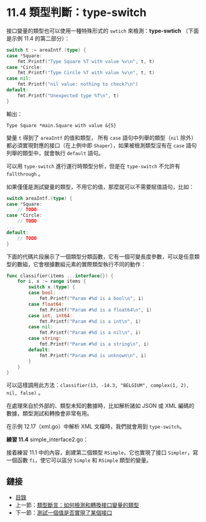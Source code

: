 ﻿# 11.4 類型判斷：type-switch

接口變量的類型也可以使用一種特殊形式的 `swtich` 來檢測：**type-swtich** （下面是示例 11.4 的第二部分）：

```go
switch t := areaIntf.(type) {
case *Square:
	fmt.Printf("Type Square %T with value %v\n", t, t)
case *Circle:
	fmt.Printf("Type Circle %T with value %v\n", t, t)
case nil:
	fmt.Printf("nil value: nothing to check?\n")
default:
	fmt.Printf("Unexpected type %T\n", t)
}
```

輸出：

    Type Square *main.Square with value &{5}

變量 `t` 得到了 `areaIntf` 的值和類型， 所有 `case` 語句中列舉的類型（`nil` 除外）都必須實現對應的接口（在上例中即 `Shaper`），如果被檢測類型沒有在 `case` 語句列舉的類型中，就會執行 `default` 語句。

可以用 `type-switch` 進行運行時類型分析，但是在 `type-switch` 不允許有 `fallthrough` 。

如果僅僅是測試變量的類型，不用它的值，那麼就可以不需要賦值語句，比如：

```go
switch areaIntf.(type) {
case *Square:
	// TODO
case *Circle:
	// TODO
...
default:
	// TODO
}
```

下面的代碼片段展示了一個類型分類函數，它有一個可變長度參數，可以是任意類型的數組，它會根據數組元素的實際類型執行不同的動作：

```go
func classifier(items ...interface{}) {
	for i, x := range items {
		switch x.(type) {
		case bool:
			fmt.Printf("Param #%d is a bool\n", i)
		case float64:
			fmt.Printf("Param #%d is a float64\n", i)
		case int, int64:
			fmt.Printf("Param #%d is a int\n", i)
		case nil:
			fmt.Printf("Param #%d is a nil\n", i)
		case string:
			fmt.Printf("Param #%d is a string\n", i)
		default:
			fmt.Printf("Param #%d is unknown\n", i)
		}
	}
}
```

可以這樣調用此方法：`classifier(13, -14.3, "BELGIUM", complex(1, 2), nil, false)` 。

在處理來自於外部的、類型未知的數據時，比如解析諸如 JSON 或 XML 編碼的數據，類型測試和轉換會非常有用。

在示例 12.17（xml.go）中解析 XML 文檔時，我們就會用到 `type-switch`。

**練習 11.4** simple_interface2.go：

接着練習 11.1 中的內容，創建第二個類型 `RSimple`，它也實現了接口 `Simpler`，寫一個函數 `fi`，使它可以區分 `Simple` 和 `RSimple` 類型的變量。

## 鏈接

- [目錄](directory.md)
- 上一節：[類型斷言：如何檢測和轉換接口變量的類型](11.3.md)
- 下一節：[測試一個值是否實現了某個接口](11.5.md)